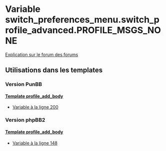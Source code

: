 # Variable switch_preferences_menu.switch_profile_advanced.PROFILE_MSGS_NONE
[Explication sur le forum des forums](http://forum.forumactif.com/t294113-listing-des-variables#switch_preferences_menu.switch_profile_advanced.PROFILE_MSGS_NONE)
## Utilisations dans les templates
### Version PunBB
#### [Template profile_add_body](punbb/profile_add_body.md)
* [Variable à la ligne 200](../punbb/profile_add_body.tpl#L200)
### Version phpBB2
#### [Template profile_add_body](subsilver/profile_add_body.md)
* [Variable à la ligne 148](../subsilver/profile_add_body.tpl#L148)